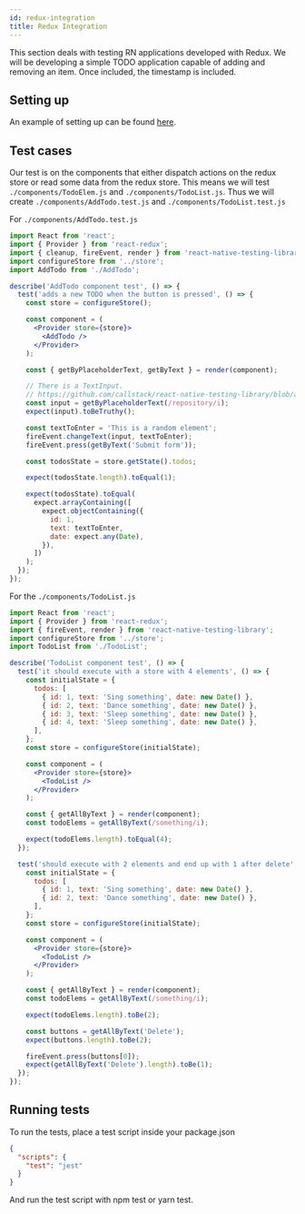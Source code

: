 ```yaml
---
id: redux-integration
title: Redux Integration
---
```


This section deals with testing RN applications developed with Redux. We will be developing a simple TODO application capable of adding and removing an item. Once included, the timestamp is included.

## Setting up

An example of setting up can be found [here](https://github.com/callstack/react-native-testing-library/tree/master/examples/redux).

## Test cases

Our test is on the components that either dispatch actions on the redux store or read some data from the redux store. This means we will test `./components/TodoElem.js` and `./components/TodoList.js`. Thus we will create `./components/AddTodo.test.js` and `./components/TodoList.test.js`

For `./components/AddTodo.test.js`

```jsx
import React from 'react';
import { Provider } from 'react-redux';
import { cleanup, fireEvent, render } from 'react-native-testing-library';
import configureStore from '../store';
import AddTodo from './AddTodo';

describe('AddTodo component test', () => {
  test('adds a new TODO when the button is pressed', () => {
    const store = configureStore();

    const component = (
      <Provider store={store}>
        <AddTodo />
      </Provider>
    );

    const { getByPlaceholderText, getByText } = render(component);

    // There is a TextInput.
    // https://github.com/callstack/react-native-testing-library/blob/ae3d4af370487e1e8fedd8219f77225690aefc59/examples/redux/components/AddTodo.js#L24
    const input = getByPlaceholderText(/repository/i);
    expect(input).toBeTruthy();

    const textToEnter = 'This is a random element';
    fireEvent.changeText(input, textToEnter);
    fireEvent.press(getByText('Submit form'));

    const todosState = store.getState().todos;

    expect(todosState.length).toEqual(1);

    expect(todosState).toEqual(
      expect.arrayContaining([
        expect.objectContaining({
          id: 1,
          text: textToEnter,
          date: expect.any(Date),
        }),
      ])
    );
  });
});
```

For the `./components/TodoList.js`

```jsx
import React from 'react';
import { Provider } from 'react-redux';
import { fireEvent, render } from 'react-native-testing-library';
import configureStore from '../store';
import TodoList from './TodoList';

describe('TodoList component test', () => {
  test('it should execute with a store with 4 elements', () => {
    const initialState = {
      todos: [
        { id: 1, text: 'Sing something', date: new Date() },
        { id: 2, text: 'Dance something', date: new Date() },
        { id: 3, text: 'Sleep something', date: new Date() },
        { id: 4, text: 'Sleep something', date: new Date() },
      ],
    };
    const store = configureStore(initialState);

    const component = (
      <Provider store={store}>
        <TodoList />
      </Provider>
    );

    const { getAllByText } = render(component);
    const todoElems = getAllByText(/something/i);

    expect(todoElems.length).toEqual(4);
  });

  test('should execute with 2 elements and end up with 1 after delete', () => {
    const initialState = {
      todos: [
        { id: 1, text: 'Sing something', date: new Date() },
        { id: 2, text: 'Dance something', date: new Date() },
      ],
    };
    const store = configureStore(initialState);

    const component = (
      <Provider store={store}>
        <TodoList />
      </Provider>
    );

    const { getAllByText } = render(component);
    const todoElems = getAllByText(/something/i);

    expect(todoElems.length).toBe(2);

    const buttons = getAllByText('Delete');
    expect(buttons.length).toBe(2);

    fireEvent.press(buttons[0]);
    expect(getAllByText('Delete').length).toBe(1);
  });
});
```

## Running tests

To run the tests, place a test script inside your package.json

```json
{
  "scripts": {
    "test": "jest"
  }
}
```

And run the test script with npm test or yarn test.
